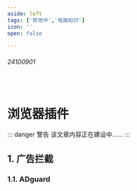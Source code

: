 ```yaml
---
aside: left
tags: ['修改中','电脑知识']
icon: ''
open: false

---
```

 
###### 24100901
 
<br/>

# 浏览器插件
 
::: danger <Badge type='warning'>警告</Badge>
该文章内容正在建设中......
:::
 

## 1. 广告拦截

### 1.1. ADguard 